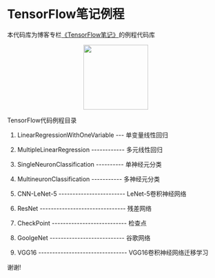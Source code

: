 # TensorFlow笔记例程
本代码库为博客专栏[《TensorFlow笔记》](https://blog.csdn.net/qq_32618327/column/info/39221)的例程代码库

<div align=center><img src="https://img-blog.csdnimg.cn/20190527102051756.png" width="150" height="150" /></div>

TensorFlow代码例程目录

1. LinearRegressionWithOneVariable --- 单变量线性回归

2. MultipleLinearRegression ------------ 多元线性回归

3. SingleNeuronClassification ---------- 单神经元分类

4. MultineuronClassification ----------- 多神经元分类

5. CNN-LeNet-5 ------------------------ LeNet-5卷积神经网络

6. ResNet ------------------------------- 残差网络

7. CheckPoint --------------------------- 检查点

8. GoolgeNet --------------------------- 谷歌网络

9. VGG16 -------------------------------- VGG16卷积神经网络迁移学习

谢谢!
